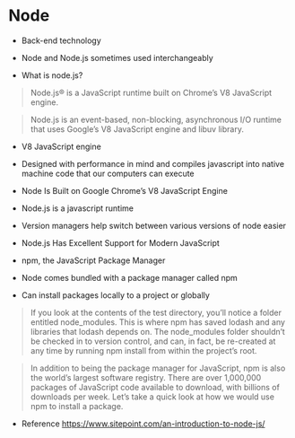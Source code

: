 # Node

- Back-end technology

- Node and Node.js sometimes used interchangeably

- What is node.js?
> Node.js® is a JavaScript runtime built on Chrome’s V8 JavaScript engine.

> Node.js is an event-based, non-blocking, asynchronous I/O runtime that uses Google’s V8 JavaScript engine and libuv library.
- V8 JavaScript engine
* Designed with performance in mind and compiles javascript into native machine code that our computers can execute

- Node Is Built on Google Chrome’s V8 JavaScript Engine

- Node.js is a javascript runtime

- Version managers help switch between various versions of node easier

- Node.js Has Excellent Support for Modern JavaScript

- npm, the JavaScript Package Manager

-  Node comes bundled with a package manager called npm

- Can install packages locally to a project or globally 

> If you look at the contents of the test directory, you’ll notice a folder entitled node_modules. This is where npm has saved lodash and any libraries that lodash depends on. The node_modules folder shouldn’t be checked in to version control, and can, in fact, be re-created at any time by running npm install from within the project’s root.


> In addition to being the package manager for JavaScript, npm is also the world’s largest software registry. There are over 1,000,000 packages of JavaScript code available to download, with billions of downloads per week. Let’s take a quick look at how we would use npm to install a package.




* Reference https://www.sitepoint.com/an-introduction-to-node-js/
